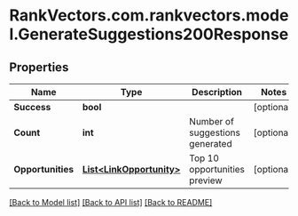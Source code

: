 # RankVectors.com.rankvectors.model.GenerateSuggestions200Response

## Properties

Name | Type | Description | Notes
------------ | ------------- | ------------- | -------------
**Success** | **bool** |  | [optional] 
**Count** | **int** | Number of suggestions generated | [optional] 
**Opportunities** | [**List&lt;LinkOpportunity&gt;**](LinkOpportunity.md) | Top 10 opportunities preview | [optional] 

[[Back to Model list]](../../README.md#documentation-for-models) [[Back to API list]](../../README.md#documentation-for-api-endpoints) [[Back to README]](../../README.md)

